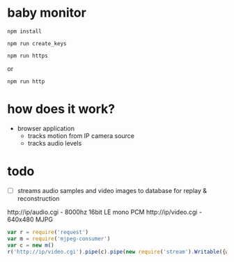 # baby monitor

`npm install`

`npm run create_keys`

`npm run https`

or

`npm run http`



# how does it work?

* browser application
  * tracks motion from IP camera source
  * tracks audio levels


# todo

* [ ] streams audio samples and video images to database for replay & reconstruction

http://ip/audio.cgi - 8000hz 16bit LE mono PCM
http://ip/video.cgi - 640x480 MJPG

```javascript
var r = require('request')
var m = require('mjpeg-consumer')
var c = new m()
r('http://ip/video.cgi').pipe(c).pipe(new require('stream').Writable({write: function(chunk,encoding,next){ console.log(chunk.length, encoding); next(); }}))
```
